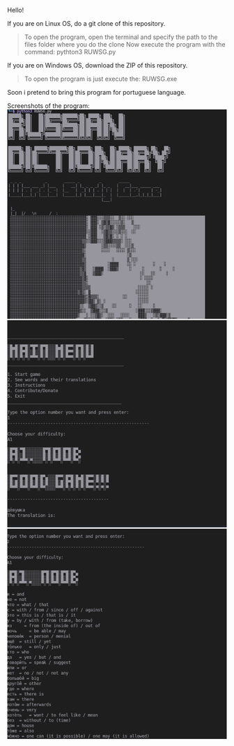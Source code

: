 Hello! 

If you are on Linux OS, do a git clone of this repository.
> To open the program, open the terminal and specify the path to the files folder where you do the clone
> Now execute the program with the command:
  > pythton3 RUWSG.py


If you are on Windows OS, download the ZIP of this repository.
> To open the program is just execute the:
  >  RUWSG.exe

Soon i pretend to bring this program for portuguese language.

Screenshots of the program:
![01](screenshots/screenshot1.png)
![02](screenshots/screenshot2.png)
![03](screenshots/screenshot3.png)
